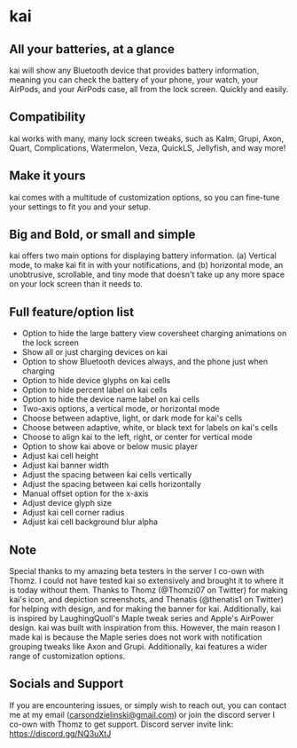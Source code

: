 # kai

## All your batteries, at a glance
kai will show any Bluetooth device that provides battery information, meaning you can check the battery of your phone, your watch, your AirPods, and your AirPods case, all from the lock screen. Quickly and easily.

## Compatibility
kai works with many, many lock screen tweaks, such as Kalm, Grupi, Axon, Quart, Complications, Watermelon, Veza, QuickLS, Jellyfish, and way more!

## Make it yours
kai comes with a multitude of customization options, so you can fine-tune your settings to fit you and your setup.

## Big and Bold, or small and simple
kai offers two main options for displaying battery information. (a) Vertical mode, to make kai fit in with your notifications, and (b) horizontal mode, an unobtrusive, scrollable, and tiny mode that doesn't take up any more space on your lock screen than it needs to.

## Full feature/option list
- Option to hide the large battery view coversheet charging animations on the lock screen
- Show all or just charging devices on kai
- Option to show Bluetooth devices always, and the phone just when charging
- Option to hide device glyphs on kai cells
- Option to hide percent label on kai cells
- Option to hide the device name label on kai cells
- Two-axis options, a vertical mode, or horizontal mode
- Choose between adaptive, light, or dark mode for kai's cells
- Choose between adaptive, white, or black text for labels on kai's cells
- Choose to align kai to the left, right, or center for vertical mode
- Option to show kai above or below music player
- Adjust kai cell height
- Adjust kai banner width
- Adjust the spacing between kai cells vertically
- Adjust the spacing between kai cells horizontally
- Manual offset option for the x-axis
- Adjust device glyph size
- Adjust kai cell corner radius
- Adjust kai cell background blur alpha

## Note
Special thanks to my amazing beta testers in the server I co-own with Thomz. I could not have tested kai so extensively and brought it to where it is today without them. Thanks to Thomz (@Thomzi07 on Twitter) for making kai's icon, and depiction screenshots, and Thenatis (@thenatis1 on Twitter) for helping with design, and for making the banner for kai. Additionally, kai is inspired by LaughingQuoll's Maple tweak series and Apple's AirPower design. kai was built with inspiration from this. However, the main reason I made kai is because the Maple series does not work with notification grouping tweaks like Axon and Grupi. Additionally, kai features a wider range of customization options.

## Socials and Support
If you are encountering issues, or simply wish to reach out, you can contact me at my email (carsondzielinski@gmail.com) or join the discord server I co-own with Thomz to get support. Discord server invite link: https://discord.gg/NQ3uXtJ

